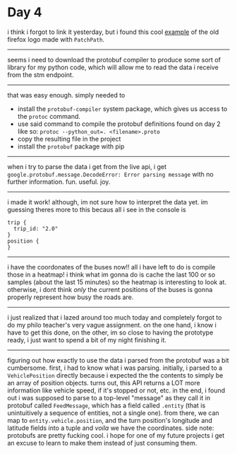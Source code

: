 # Day 4

i think i forgot to link it yesterday, but i found this cool [example](https://matplotlib.org/stable/gallery/showcase/firefox.html#sphx-glr-gallery-showcase-firefox-py) of the old firefox logo made with `PatchPath`.

---

seems i need to download the protobuf compiler to produce some sort of library for my python code, which will allow me to read the data i receive from the stm endpoint.

---

that was easy enough. simply needed to

- install the `protobuf-compiler` system package, which gives us access to the `protoc` command.
- use said command to compile the protobuf definitions found on day 2 like so: `protoc --python_out=. <filename>.proto`
- copy the resulting file in the project
- install the `protobuf` package with pip

---

when i try to parse the data i get from the live api, i get `google.protobuf.message.DecodeError: Error parsing message` with no further information. fun. useful. joy.

---

i made it work! although, im not sure how to interpret the data yet. im guessing theres more to this becaus all i see in the console is

```none
trip {
  trip_id: "2.0"
}
position {
}
```

---

i have the coordonates of the buses now!! all i have left to do is compile those in a heatmap!
i think what im gonna do is cache the last 100 or so samples (about the last 15 minutes) so the heatmap is interesting to look at. otherwise, i dont think *only* the current positions of the buses is gonna properly represent how busy the roads are.

---

i just realized that i lazed around too much today and completely forgot to do my philo teacher's very vague assignment. on the one hand, i know i have to get this done, on the other, im so close to having the prototype ready, i just want to spend a bit of my night finishing it.

---

figuring out how exactly to use the data i parsed from the protobuf was a bit cumbersome. first, i had to know what i was parsing. initially, i parsed to a `VehiclePosition` directly because i expected the the contents to simply be an array of position objects. turns out, this API returns a LOT more information like vehicle speed, if it's stopped or not, etc. in the end, i found out i was supposed to parse to a top-level "message" as they call it in protobuf called `FeedMessage`, which has a field called `.entity` (that is unintuitively a sequence of entities, not a single one). from there, we can map to `entity.vehicle.position`, and the turn position's longitude and latitude fields into a tuple and *voila* we have the coordinates.
side note: protobufs are pretty fucking cool. i hope for one of my future projects i get an excuse to learn to make them instead of just consuming them.

